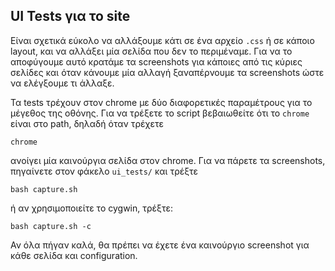 ## UI Tests για το site

Είναι σχετικά εύκολο να αλλάξουμε κάτι σε ένα αρχείο `.css` ή σε κάποιο layout, και να αλλάξει μία σελίδα που δεν το περιμέναμε. Για να το αποφύγουμε αυτό κρατάμε τα screenshots για κάποιες από τις κύριες σελίδες και όταν κάνουμε μία αλλαγή ξαναπέρνουμε τα screenshots ώστε να ελέγξουμε τι άλλαξε.

Τα tests τρέχουν στον chrome με δύο διαφορετικές παραμέτρους για το μέγεθος της οθόνης. Για να τρέξετε το script βεβαιωθείτε ότι το `chrome` είναι στο path, δηλαδή όταν τρέχετε 

```
chrome
```

ανοίγει μία καινούργια σελίδα στον chrome. Για να πάρετε τα screenshots, πηγαίνετε στον φάκελο `ui_tests/` και τρέξτε 

```
bash capture.sh
```

ή αν χρησιμοποιείτε το cygwin, τρέξτε:

```
bash capture.sh -c
```

Αν όλα πήγαν καλά, θα πρέπει να έχετε ένα καινούργιο screenshot για κάθε σελίδα και configuration.

